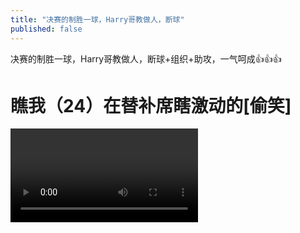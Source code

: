 ```yaml
---
title: "决赛的制胜一球，Harry哥教做人，断球"
published: false
---
```

决赛的制胜一球，Harry哥教做人，断球+组织+助攻，一气呵成👍👍👍

# 瞧我（24）在替补席瞎激动的[偷笑]



<video controls="" autoplay="" name="media"><source src="{{ "/assets/images/2019/10/2019-10-25-jue-sai-d/1.mp4" | relative_url }}" type="video/mp4"></video>

